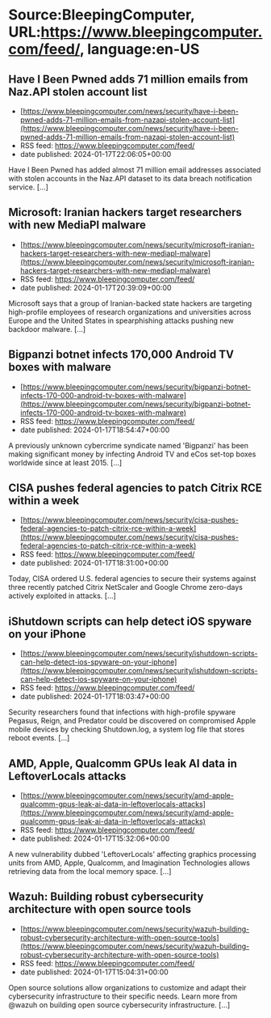 # Source:BleepingComputer, URL:https://www.bleepingcomputer.com/feed/, language:en-US

## Have I Been Pwned adds 71 million emails from Naz.API stolen account list
 - [https://www.bleepingcomputer.com/news/security/have-i-been-pwned-adds-71-million-emails-from-nazapi-stolen-account-list](https://www.bleepingcomputer.com/news/security/have-i-been-pwned-adds-71-million-emails-from-nazapi-stolen-account-list)
 - RSS feed: https://www.bleepingcomputer.com/feed/
 - date published: 2024-01-17T22:06:05+00:00

Have I Been Pwned has added almost 71 million email addresses associated with stolen accounts in the Naz.API dataset to its data breach notification service. [...]

## Microsoft: Iranian hackers target researchers with new MediaPl malware
 - [https://www.bleepingcomputer.com/news/security/microsoft-iranian-hackers-target-researchers-with-new-mediapl-malware](https://www.bleepingcomputer.com/news/security/microsoft-iranian-hackers-target-researchers-with-new-mediapl-malware)
 - RSS feed: https://www.bleepingcomputer.com/feed/
 - date published: 2024-01-17T20:39:09+00:00

Microsoft says that a group of Iranian-backed state hackers are targeting high-profile employees of research organizations and universities across Europe and the United States in spearphishing attacks pushing new backdoor malware. [...]

## Bigpanzi botnet infects 170,000 Android TV boxes with malware
 - [https://www.bleepingcomputer.com/news/security/bigpanzi-botnet-infects-170-000-android-tv-boxes-with-malware](https://www.bleepingcomputer.com/news/security/bigpanzi-botnet-infects-170-000-android-tv-boxes-with-malware)
 - RSS feed: https://www.bleepingcomputer.com/feed/
 - date published: 2024-01-17T18:54:47+00:00

A previously unknown cybercrime syndicate named 'Bigpanzi' has been making significant money by infecting Android TV and eCos set-top boxes worldwide since at least 2015. [...]

## CISA pushes federal agencies to patch Citrix RCE within a week
 - [https://www.bleepingcomputer.com/news/security/cisa-pushes-federal-agencies-to-patch-citrix-rce-within-a-week](https://www.bleepingcomputer.com/news/security/cisa-pushes-federal-agencies-to-patch-citrix-rce-within-a-week)
 - RSS feed: https://www.bleepingcomputer.com/feed/
 - date published: 2024-01-17T18:31:00+00:00

Today, CISA ordered U.S. federal agencies to secure their systems against three recently patched Citrix NetScaler and Google Chrome zero-days actively exploited in attacks. [...]

## iShutdown scripts can help detect iOS spyware on your iPhone
 - [https://www.bleepingcomputer.com/news/security/ishutdown-scripts-can-help-detect-ios-spyware-on-your-iphone](https://www.bleepingcomputer.com/news/security/ishutdown-scripts-can-help-detect-ios-spyware-on-your-iphone)
 - RSS feed: https://www.bleepingcomputer.com/feed/
 - date published: 2024-01-17T18:03:47+00:00

Security researchers found that infections with high-profile spyware Pegasus, Reign, and Predator could be discovered on compromised Apple mobile devices by checking Shutdown.log, a system log file that stores reboot events. [...]

## AMD, Apple, Qualcomm GPUs leak AI data in LeftoverLocals attacks
 - [https://www.bleepingcomputer.com/news/security/amd-apple-qualcomm-gpus-leak-ai-data-in-leftoverlocals-attacks](https://www.bleepingcomputer.com/news/security/amd-apple-qualcomm-gpus-leak-ai-data-in-leftoverlocals-attacks)
 - RSS feed: https://www.bleepingcomputer.com/feed/
 - date published: 2024-01-17T15:32:06+00:00

A new vulnerability dubbed 'LeftoverLocals' affecting graphics processing units from AMD, Apple, Qualcomm, and Imagination Technologies allows retrieving data from the local memory space. [...]

## Wazuh: Building robust cybersecurity architecture with open source tools
 - [https://www.bleepingcomputer.com/news/security/wazuh-building-robust-cybersecurity-architecture-with-open-source-tools](https://www.bleepingcomputer.com/news/security/wazuh-building-robust-cybersecurity-architecture-with-open-source-tools)
 - RSS feed: https://www.bleepingcomputer.com/feed/
 - date published: 2024-01-17T15:04:31+00:00

Open source solutions allow organizations to customize and adapt their cybersecurity infrastructure to their specific needs. Learn more from @wazuh on building open source cybersecurity infrastructure. [...]

